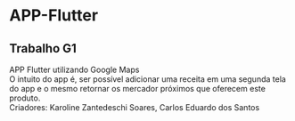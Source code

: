 # APP-Flutter
## Trabalho G1 
APP Flutter utilizando Google Maps <br>
O intuito do app é, ser possível adicionar uma receita em uma segunda tela do app e o mesmo retornar os mercador próximos que oferecem este produto. <br>
Criadores: Karoline Zantedeschi Soares, Carlos Eduardo dos Santos
